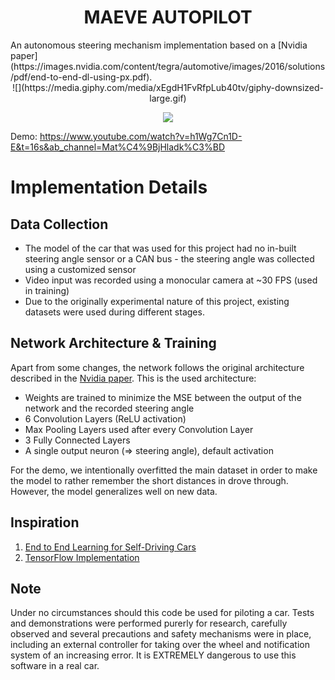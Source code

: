 <h1 align="center"> MAEVE AUTOPILOT</h1>
An autonomous steering mechanism implementation based on a [Nvidia paper](https://images.nvidia.com/content/tegra/automotive/images/2016/solutions/pdf/end-to-end-dl-using-px.pdf).

<div align="center">
![](https://media.giphy.com/media/xEgdH1FvRfpLub40tv/giphy-downsized-large.gif)

![](https://media.giphy.com/media/HUBSzphkTC2HXJf80k/giphy.gif)
 </div>

Demo: https://www.youtube.com/watch?v=h1Wg7Cn1D-E&t=16s&ab_channel=Mat%C4%9BjHladk%C3%BD

# Implementation Details
## Data Collection
- The model of the car that was used for this project had no in-built steering angle sensor or a CAN bus - the steering angle was collected using a customized sensor
- Video input was recorded using a monocular camera at ~30 FPS (used in training)
- Due to the originally experimental nature of this project, existing datasets were used during different stages. 

## Network Architecture & Training
Apart from some changes, the network follows the original architecture described in the [Nvidia paper](https://images.nvidia.com/content/tegra/automotive/images/2016/solutions/pdf/end-to-end-dl-using-px.pdf). This is the used architecture:
- Weights are trained to minimize the MSE between the output of the network and the recorded steering angle
- 6 Convolution Layers (ReLU activation)
- Max Pooling Layers used after every Convolution Layer
- 3 Fully Connected Layers
- A single output neuron (=> steering angle), default activation

For the demo, we intentionally overfitted the main dataset in order to make the model to rather remember the short distances in drove through. However, the model generalizes well on new data. 

## Inspiration
1. [End to End Learning for Self-Driving Cars](https://images.nvidia.com/content/tegra/automotive/images/2016/solutions/pdf/end-to-end-dl-using-px.pdf)
2. [TensorFlow Implementation](https://github.com/SullyChen/Autopilot-TensorFlow)
 
## Note
Under no circumstances should this code be used for piloting a car. Tests and demonstrations were performed purerly for research, carefully observed and several precautions and safety mechanisms were in place, including an external controller for taking over the wheel and notification system of an increasing error.
It is EXTREMELY dangerous to use this software in a real car.
